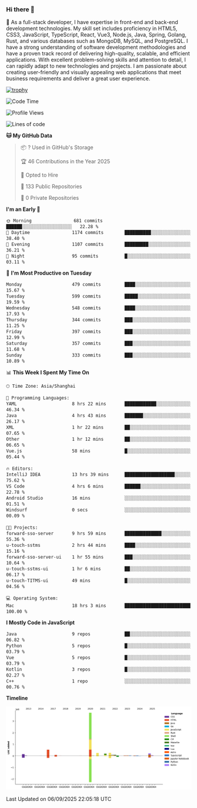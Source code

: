 ### Hi there 👋

🌱 As a full-stack developer, I have expertise in front-end and back-end development technologies. My skill set includes proficiency in HTML5, CSS3, JavaScript, TypeScript, React, Vue3, Node.js, Java, Spring, Golang, Rust, and various databases such as MongoDB, MySQL, and PostgreSQL. I have a strong understanding of software development methodologies and have a proven track record of delivering high-quality, scalable, and efficient applications. With excellent problem-solving skills and attention to detail, I can rapidly adapt to new technologies and projects. I am passionate about creating user-friendly and visually appealing web applications that meet business requirements and deliver a great user experience.

[![trophy](https://github-profile-trophy.vercel.app/?username=elton&rank=SECRET,SSS,SS,S,AAA,AA,A&theme=onedark&no-frame=true&margin-w=10)](https://github.com/ryo-ma/github-profile-trophy)

<!--START_SECTION:waka-->
![Code Time](http://img.shields.io/badge/Code%20Time-1%2C894%20hrs%201%20min-blue)

![Profile Views](http://img.shields.io/badge/Profile%20Views-0-blue)

![Lines of code](https://img.shields.io/badge/From%20Hello%20World%20I%27ve%20Written-5.8%20million%20lines%20of%20code-blue)

**🐱 My GitHub Data** 

> 📦 ? Used in GitHub's Storage 
 > 
> 🏆 46 Contributions in the Year 2025
 > 
> 💼 Opted to Hire
 > 
> 📜 133 Public Repositories 
 > 
> 🔑 0 Private Repositories 
 > 
**I'm an Early 🐤** 

```text
🌞 Morning                681 commits         ██████░░░░░░░░░░░░░░░░░░░   22.28 % 
🌆 Daytime                1174 commits        ██████████░░░░░░░░░░░░░░░   38.40 % 
🌃 Evening                1107 commits        █████████░░░░░░░░░░░░░░░░   36.21 % 
🌙 Night                  95 commits          █░░░░░░░░░░░░░░░░░░░░░░░░   03.11 % 
```
📅 **I'm Most Productive on Tuesday** 

```text
Monday                   479 commits         ████░░░░░░░░░░░░░░░░░░░░░   15.67 % 
Tuesday                  599 commits         █████░░░░░░░░░░░░░░░░░░░░   19.59 % 
Wednesday                548 commits         ████░░░░░░░░░░░░░░░░░░░░░   17.93 % 
Thursday                 344 commits         ███░░░░░░░░░░░░░░░░░░░░░░   11.25 % 
Friday                   397 commits         ███░░░░░░░░░░░░░░░░░░░░░░   12.99 % 
Saturday                 357 commits         ███░░░░░░░░░░░░░░░░░░░░░░   11.68 % 
Sunday                   333 commits         ███░░░░░░░░░░░░░░░░░░░░░░   10.89 % 
```


📊 **This Week I Spent My Time On** 

```text
🕑︎ Time Zone: Asia/Shanghai

💬 Programming Languages: 
YAML                     8 hrs 22 mins       ████████████░░░░░░░░░░░░░   46.34 % 
Java                     4 hrs 43 mins       ███████░░░░░░░░░░░░░░░░░░   26.17 % 
XML                      1 hr 22 mins        ██░░░░░░░░░░░░░░░░░░░░░░░   07.65 % 
Other                    1 hr 12 mins        ██░░░░░░░░░░░░░░░░░░░░░░░   06.65 % 
Vue.js                   58 mins             █░░░░░░░░░░░░░░░░░░░░░░░░   05.44 % 

🔥 Editors: 
IntelliJ IDEA            13 hrs 39 mins      ███████████████████░░░░░░   75.62 % 
VS Code                  4 hrs 6 mins        ██████░░░░░░░░░░░░░░░░░░░   22.78 % 
Android Studio           16 mins             ░░░░░░░░░░░░░░░░░░░░░░░░░   01.51 % 
Windsurf                 0 secs              ░░░░░░░░░░░░░░░░░░░░░░░░░   00.09 % 

🐱‍💻 Projects: 
forward-sso-server       9 hrs 59 mins       ██████████████░░░░░░░░░░░   55.36 % 
u-touch-sstms            2 hrs 44 mins       ████░░░░░░░░░░░░░░░░░░░░░   15.16 % 
forward-sso-server-ui    1 hr 55 mins        ███░░░░░░░░░░░░░░░░░░░░░░   10.64 % 
u-touch-sstms-ui         1 hr 6 mins         ██░░░░░░░░░░░░░░░░░░░░░░░   06.17 % 
u-touch-TITMS-ui         49 mins             █░░░░░░░░░░░░░░░░░░░░░░░░   04.56 % 

💻 Operating System: 
Mac                      18 hrs 3 mins       █████████████████████████   100.00 % 
```

**I Mostly Code in JavaScript** 

```text
Java                     9 repos             ██░░░░░░░░░░░░░░░░░░░░░░░   06.82 % 
Python                   5 repos             █░░░░░░░░░░░░░░░░░░░░░░░░   03.79 % 
Vue                      5 repos             █░░░░░░░░░░░░░░░░░░░░░░░░   03.79 % 
Kotlin                   3 repos             █░░░░░░░░░░░░░░░░░░░░░░░░   02.27 % 
C++                      1 repo              ░░░░░░░░░░░░░░░░░░░░░░░░░   00.76 % 
```



**Timeline**

![Lines of Code chart](https://raw.githubusercontent.com/elton/elton/main/assets/bar_graph.png)


 Last Updated on 06/09/2025 22:05:18 UTC
<!--END_SECTION:waka-->

<!--
**elton/elton** is a ✨ _special_ ✨ repository because its `README.md` (this file) appears on your GitHub profile.

Here are some ideas to get you started:

- 🔭 I’m currently working on ...
- 🌱 I’m currently learning ...
- 👯 I’m looking to collaborate on ...
- 🤔 I’m looking for help with ...
- 💬 Ask me about ...
- 📫 How to reach me: ...
- 😄 Pronouns: ...
- ⚡ Fun fact: ...
-->
